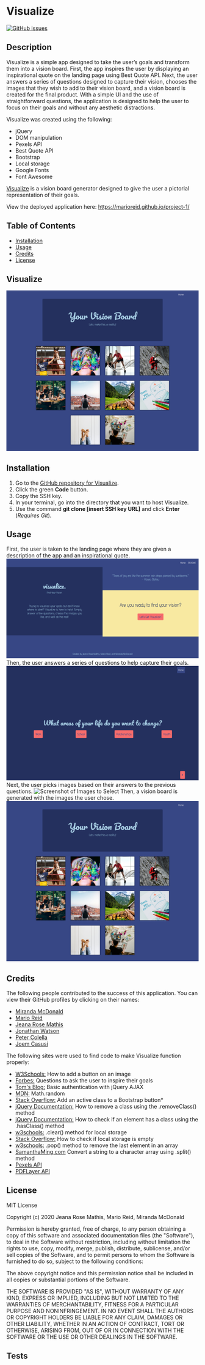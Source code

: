# Visualize
[![GitHub issues](https://img.shields.io/github/issues/MarioReid/project-1)](https://github.com/MarioReid/project-1/issues)
## Description 
Visualize is a simple app designed to take the user’s goals and transform them into a vision board. First, the app inspires the user by displaying an inspirational quote on the landing page using Best Quote API. Next, the user answers a series of questions designed to capture their vision, chooses the images that they wish to add to their vision board, and a vision board is created for the final product.
With a simple UI and the use of straightforward questions, the application is designed to help the user to focus on their goals and without any aesthetic distractions.

Visualize was created using the following:
* jQuery
* DOM manipulation
* Pexels API
* Best Quote API
* Bootstrap
* Local storage
* Google Fonts
* Font Awesome

[Visualize](https://marioreid.github.io/project-1/) is a vision board generator designed to give the user a pictorial representation of their goals.

View the deployed application here: https://marioreid.github.io/project-1/

## Table of Contents
* [Installation](#installation)
* [Usage](#usage)
* [Credits](#credits)
* [License](#license)

## Visualize
![Screenshot of vision board](./assets/images/your-vision-board-screenshot.png)

## Installation
1. Go to the [GitHub repository for Visualize](https://github.com/MarioReid/project-1/issues).
2. Click the green **Code** button.
3. Copy the SSH key.
4. In your terminal, go into the directory that you want to host Visualize.
5. Use the command **git clone [insert SSH key URL]** and click **Enter** (*Requires Git*).
## Usage
First, the user is taken to the landing page where they are  given a description of the app and an inspirational quote.
![Screenshot of app description and inspirational quote](./assets/images/landing-page-screenshot.png)
Then, the user answers a series of questions to help capture their goals.
![Screenshot of Question and Answers](./assets/images/questions-screenshot.png)
Next, the user picks images based on their answers to the previous questions.
![Screenshot of Images to Select](./assets/images/select-images-screenshot.png)
Then, a vision board is generated with the images the user chose.
![Screenshot of Vision Board](./assets/images/your-vision-board-screenshot.png)
## Credits
The following people contributed to the success of this application. You can view their GitHub profiles by clicking on their names:
* [Miranda McDonald](https://github.com/mirandagrace-dev)
* [Mario Reid](https://github.com/MarioReid)
* [Jeana Rose Mathis](https://github.com/jeanarose)
* [Jonathan Watson](https://github.com/jonathanjwatson) 
* [Peter Colella](https://github.com/petercolella)
* [Joem Casusi](https://github.com/jmccasusi)

The following sites were used to find code to make Visualize function properly:
* [W3Schools:](https://www.w3schools.com/howto/howto_css_button_on_image.asp) How to add a button on an image
* [Forbes:](https://www.forbes.com/sites/forbescoachescouncil/2018/08/22/13-questions-to-ask-yourself-to-identify-the-right-goal/?sh=7aac34b9355e) Questions to ask the user to inspire their goals
* [Tom's Blog:](https://blog.abelotech.com/posts/basic-authentication-jquery-ajax/) Basic authentication with jQuery AJAX
* [MDN:](https://developer.mozilla.org/en-US/docs/Web/JavaScript/Reference/Global_Objects/Math/random) Math.random
* [Stack Overflow:](https://stackoverflow.com/questions/30950952/how-to-set-bootstrap-button-to-active-on-click-using-javascript) Add an active class to a Bootstrap button*
* [jQuery Documentation:](https://api.jquery.com/removeclass/) How to remove a class using the .removeClass() method
* [jQuery Documentation:](https://api.jquery.com/hasclass/) How to check if an element has a class using the .hasClass() method
* [w3schools:](https://www.w3schools.com/jsref/met_storage_clear.asp) .clear() method for local storage
* [Stack Overflow:](https://stackoverflow.com/questions/16010827/html5-localstorage-checking-if-a-key-exists) How to check if local storage is empty
* [w3schools:](https://www.w3schools.com/jsref/jsref_pop.asp#:~:text=The%20pop()%20method%20removes,use%20the%20shift()%20method.) .pop() method to remove the last element in an array
* [SamanthaMing.com](https://www.samanthaming.com/tidbits/83-4-ways-to-convert-string-to-character-array/) Convert a string to a character array using .split() method
* [Pexels API](https://www.pexels.com/api/)
* [PDFLayer API](https://pdflayer.com/)
## License
MIT License

Copyright (c) 2020 Jeana Rose Mathis, Mario Reid, Miranda McDonald

Permission is hereby granted, free of charge, to any person obtaining a copy
of this software and associated documentation files (the "Software"), to deal
in the Software without restriction, including without limitation the rights
to use, copy, modify, merge, publish, distribute, sublicense, and/or sell
copies of the Software, and to permit persons to whom the Software is
furnished to do so, subject to the following conditions:

The above copyright notice and this permission notice shall be included in all
copies or substantial portions of the Software.

THE SOFTWARE IS PROVIDED "AS IS", WITHOUT WARRANTY OF ANY KIND, EXPRESS OR
IMPLIED, INCLUDING BUT NOT LIMITED TO THE WARRANTIES OF MERCHANTABILITY,
FITNESS FOR A PARTICULAR PURPOSE AND NONINFRINGEMENT. IN NO EVENT SHALL THE
AUTHORS OR COPYRIGHT HOLDERS BE LIABLE FOR ANY CLAIM, DAMAGES OR OTHER
LIABILITY, WHETHER IN AN ACTION OF CONTRACT, TORT OR OTHERWISE, ARISING FROM,
OUT OF OR IN CONNECTION WITH THE SOFTWARE OR THE USE OR OTHER DEALINGS IN THE
SOFTWARE.
## Tests